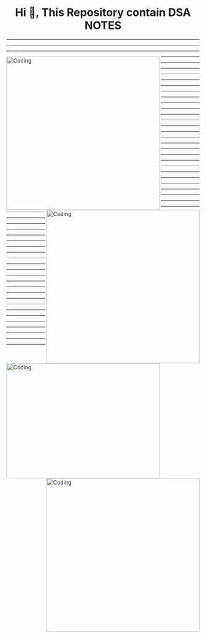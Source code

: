 <h1 align="center">Hi 👋, This Repository contain DSA NOTES</h1>
<hr><hr><hr>
<img align="left" alt="Coding" width="400"  src="https://blog.penjee.com/wp-content/uploads/2015/11/binary-search-tree-sorted-array-animation.gif">
<hr><hr><hr><hr><hr><hr><hr><hr><hr><hr><hr><hr><hr><hr>
<img align="right" alt="Coding" width="400"  src="https://blog.penjee.com/wp-content/uploads/2015/12/optimal-binary-search-tree-from-sorted-array.gif">
<hr><hr><hr><hr><hr><hr><hr><hr><hr><hr><hr><hr>
<img align="left" alt="Coding" width="400" height="300" src="https://blog.penjee.com/wp-content/uploads/2015/11/binary-search-tree-degenerating-demo-animation.gif">
<hr><hr><hr><hr><hr><hr><hr><hr><hr><hr><hr><hr><hr>
<img align="right" alt="Coding" width="400"  src="https://blog.penjee.com/wp-content/uploads/2015/11/binary-search-tree-insertion-animation.gif">
<hr><hr><hr><hr><hr><hr><hr><hr><hr><hr><hr><hr>
